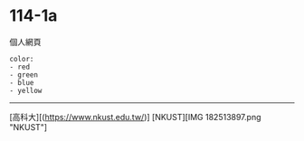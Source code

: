 # 114-1a
個人網頁

```
color:
- red
- green
- blue
- yellow
```
---

[高科大][(https://www.nkust.edu.tw/)]
[NKUST][IMG 182513897.png "NKUST"]
